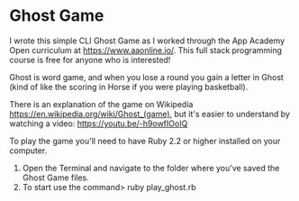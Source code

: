 # Ghost Game

I wrote this simple CLI Ghost Game as I worked through the App Academy Open curriculum at https://www.aaonline.io/. This full stack programming course is free for anyone who is interested!

Ghost is word game, and when you lose a round you gain a letter in Ghost (kind of like the scoring in Horse if you were playing basketball). 

There is an explanation of the game on Wikipedia https://en.wikipedia.org/wiki/Ghost_(game), but it's easier to understand by watching a video: https://youtu.be/-h9owfIOoIQ

To play the game you'll need to have Ruby 2.2 or higher installed on your computer.

1. Open the Terminal and navigate to the folder where you've saved the Ghost Game files.
2. To start use the command> ruby play_ghost.rb

